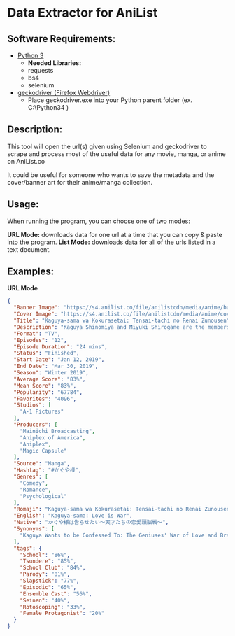 # Data Extractor for AniList
## Software Requirements:
- [Python 3](https://www.python.org/downloads/ "Python 3")
	 - **Needed Libraries:**
	- requests
	- bs4
	- selenium
- [geckodriver (Firefox Webdriver)](https://github.com/mozilla/geckodriver/releases "geckodriver")
	- Place geckodriver.exe into your Python parent folder (ex. C:\Python34 )

## Description:
This tool will open the url(s) given using Selenium and geckodriver to scrape and process most of the useful data for any movie, manga, or anime on AniList.co

It could be useful for someone who wants to save the metadata and the cover/banner art for their anime/manga collection.

## Usage:
When running the program, you can choose one of two modes:

**URL Mode:** downloads data for one url at a time that you can copy & paste into the program.
**List Mode:** downloads data for all of the urls listed in a text document.

## Examples:
**URL Mode**


```json
{
  "Banner Image": "https://s4.anilist.co/file/anilistcdn/media/anime/banner/101921-rDCpn6FK0mHt.jpg",
  "Cover Image": "https://s4.anilist.co/file/anilistcdn/media/anime/cover/large/bx101921-qSV6zMacSDm4.png",
  "Title": "Kaguya-sama wa Kokurasetai: Tensai-tachi no Renai Zunousen",
  "Description": "Kaguya Shinomiya and Miyuki Shirogane are the members of the incredibly prestigious Shuichi'in Academy's student council, asserting their positions as geniuses among geniuses. All the time they spend together has caused the two of them to develop feelings for each other, but their pride will not allow them to be the one to confess and become the submissive one in the relationship! Love is war, and their battle to make the other confess begins now!\n\n(Source: MangaUpdates)",
  "Format": "TV",
  "Episodes": "12",
  "Episode Duration": "24 mins",
  "Status": "Finished",
  "Start Date": "Jan 12, 2019",
  "End Date": "Mar 30, 2019",
  "Season": "Winter 2019",
  "Average Score": "83%",
  "Mean Score": "83%",
  "Popularity": "67784",
  "Favorites": "4096",
  "Studios": [
    "A-1 Pictures"
  ],
  "Producers": [
    "Mainichi Broadcasting",
    "Aniplex of America",
    "Aniplex",
    "Magic Capsule"
  ],
  "Source": "Manga",
  "Hashtag": "#かぐや様",
  "Genres": [
    "Comedy",
    "Romance",
    "Psychological"
  ],
  "Romaji": "Kaguya-sama wa Kokurasetai: Tensai-tachi no Renai Zunousen",
  "English": "Kaguya-sama: Love is War",
  "Native": "かぐや様は告らせたい～天才たちの恋愛頭脳戦～",
  "Synonyms": [
    "Kaguya Wants to be Confessed To: The Geniuses' War of Love and Brains"
  ],
  "tags": {
    "School": "86%",
    "Tsundere": "85%",
    "School Club": "84%",
    "Parody": "81%",
    "Slapstick": "77%",
    "Episodic": "65%",
    "Ensemble Cast": "56%",
    "Seinen": "40%",
    "Rotoscoping": "33%",
    "Female Protagonist": "20%"
  }
}
```

